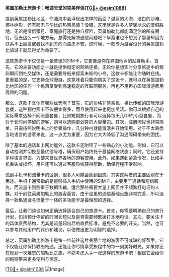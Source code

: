 **英属加勒比旅游卡：畅游天堂的完美伴侣[[TG💪+ @esim1088](https://t.me/s/esim1088)]**

提到英属加勒比地区，你脑海中会浮现出怎样的画面？湛蓝的大海、洁白的沙滩、椰林树影，还有那无与伦比的热带风情？没错，这里就是许多人梦寐以求的度假胜地。无论是情侣蜜月、家庭旅行还是独自探险，英属加勒比都能满足你的所有期待。但去这么一个地方玩，总得先解决通信问题吧？毕竟谁也不想到了那里却因为联系不上朋友或者找不到方向而焦虑不安。这时候，一款专为游客设计的英属加勒比旅游卡就显得尤为重要了。

这款旅游卡不仅仅是一张普通的SIM卡，它更像是你在异国他乡的贴身助手。首先，它的主要功能之一就是提供稳定的网络连接。无论你是想实时分享旅途中的精彩瞬间到社交媒体，还是需要导航来探索未知的小岛，这款卡都能让你随时在线。更重要的是，它支持全球漫游，这意味着只要你购买了这张卡，就可以在英属加勒比地区的任何一个角落享受到高速稳定的互联网服务，再也不用担心国际漫游费用高昂的问题。

那么，这款卡具体有哪些优势呢？首先，它的价格非常亲民。相比传统的国际漫游套餐，这种预付费卡不仅便宜得多，而且使用起来也更加灵活。你可以根据自己的实际需求选择不同流量套餐，比如短期旅行者可以选择每天几GB的小型套餐，而对于长时间停留的游客，则可以选购更划算的大容量包。其次，注册流程也非常简单。只需按照说明书上的步骤操作，几分钟内就能激活并开始使用。对于不太熟悉当地语言的游客来说，这一点尤为重要，因为它大大降低了沟通障碍带来的困扰。

除了基本的通话和上网功能外，这款卡还附带了一些贴心的小功能。例如，它可以自动检测并切换至最优信号塔，确保用户始终处于最佳网络状态；同时，它还支持多种语言界面，方便来自世界各地的游客使用。此外，如果遇到紧急情况，比如手机丢失或损坏，用户还可以通过客服热线获得帮助，确保行程不受影响。

说到手机卡和流量卡的区别，很多人可能会感到困惑。其实这两者的主要区别在于用途。手机卡通常指的是能够插入手机中使用的SIM卡，主要用于通话和短信服务。而流量卡则侧重于数据传输，适合那些需要大量上网但并不频繁打电话的人群。对于前往英属加勒比的游客而言，由于这里的通信基础设施非常完善，所以选择一款集通话与流量于一体的多功能卡是最理想的选择。

最后，让我们谈谈如何正确选择适合自己的旅游卡。首先，你需要明确自己的旅行计划，包括预计停留的时间长短以及是否需要频繁拨打本地电话。其次，要关注卡的具体资费结构，尤其是流量超出后的收费标准，避免不必要的开支。当然，也可以参考其他用户的评价和建议，以便做出更为明智的选择。

总之，英属加勒比旅游卡是每一位前往这片美丽土地的游客不可或缺的好帮手。它不仅能让你保持联络畅通，还能让你尽情享受旅程中的每一刻美好时光。如果你正在规划一次难忘的加勒比之旅，不妨考虑入手一张这样的旅游卡吧！相信它会给你的假期带来更多便利与惊喜。

[[TG💪+ @esim1088](https://t.me/s/esim1088) ![Image](https://i.postimg.cc/4NQfJmqS/Snipaste-2025-05-13-00-14-12.png)]
